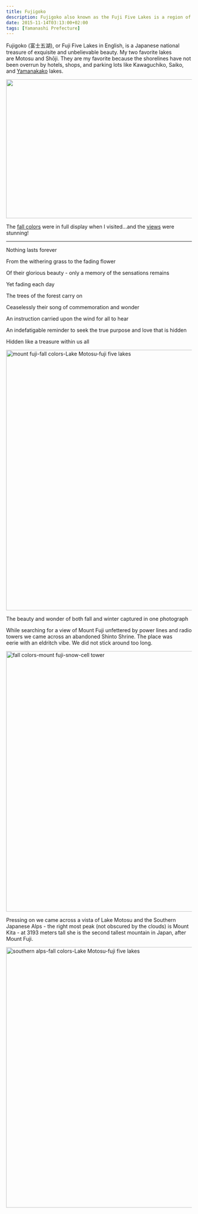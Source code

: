 ```yaml
---
title: Fujigoko
description: Fujigoko also known as the Fuji Five Lakes is a region of unsurpassable beauty, charm, peace, and stunning vistas...
date: 2015-11-14T03:13:00+02:00
tags: [Yamanashi Prefecture]
---
```

<div class=“text-lg m-2”>
<p class="mb-2">Fujigoko (富士五湖), or Fuji Five Lakes in English, is a Japanese national treasure of exquisite and unbelievable beauty. My two favorite lakes are Motosu and Shōji. They are my favorite because the shorelines have not been overrun by hotels, shops, and parking lots like Kawaguchiko, Saiko, and <a href="https://www.fallfishtenkara.com/climbing-mount-fuji/" target="_blank" rel="noopener noreferrer">Yamanakako</a> lakes.</p>

<img class="size-large wp-image-5261 aligncenter" src="https://www.fallfishtenkara.com/wp-content/uploads/2015/11/fall-colors-Lake-Motosu-Lake-Shōji-fuji-five-lakes-panorama-1024x376.jpg" alt="" width="1024" height="376" />

<p class="mt-2 mb-2">The <a href="https://www.fallfishtenkara.com/foraging-for-sansai/" target="_blank" rel="noopener noreferrer">fall colors</a> were in full display when I visited...and the <a href="https://www.fallfishtenkara.com/photobucket/" target="_blank" rel="noopener noreferrer">views</a> were stunning!</p>

<hr />

<p class="mt-2 mb-2">Nothing lasts forever

From the withering grass to the fading flower

Of their glorious beauty - only a memory of the sensations remains

Yet fading each day

The trees of the forest carry on

Ceaselessly their song of commemoration and wonder

An instruction carried upon the wind for all to hear

An indefatigable reminder to seek the true purpose and love that is hidden

Hidden like a treasure within us all</p>

<a href="https://www.fallfishtenkara.com/wp-content/uploads/2015/11/mount-fuji-fall-colors-Lake-Motosu-fuji-five-lakes.jpg"><img class="wp-image-2341 size-large" src="https://www.fallfishtenkara.com/wp-content/uploads/2015/11/mount-fuji-fall-colors-Lake-Motosu-fuji-five-lakes-1024x768.jpg" alt="mount fuji-fall colors-Lake Motosu-fuji five lakes" width="940" height="705" /></a> <p class="mt-2 mb-2">The beauty and wonder of both fall and winter captured in one photograph</p>



<p class="mt-2 mb-2">While searching for a view of Mount Fuji unfettered by power lines and radio towers we came across an abandoned Shinto Shrine. The place was eerie with an eldritch vibe. We did not stick around too long.</p>

<a href="https://www.fallfishtenkara.com/wp-content/uploads/2015/11/fall-colors-mount-fuji-snow-cell-tower.jpg"><img class="size-large wp-image-2347 aligncenter" src="https://www.fallfishtenkara.com/wp-content/uploads/2015/11/fall-colors-mount-fuji-snow-cell-tower-1024x768.jpg" alt="fall colors-mount fuji-snow-cell tower" width="940" height="705" /></a>

<p class="mt-2 mb-2">Pressing on we came across a vista of Lake Motosu and the Southern Japanese Alps - the right most peak (not obscured by the clouds) is Mount Kita - at 3193 meters tall she is the second tallest mountain in Japan, after Mount Fuji.</p>

<a href="https://www.fallfishtenkara.com/wp-content/uploads/2015/11/southern-alps-fall-colors-Lake-Motosu-fuji-five-lakes.jpg"><img class="size-large wp-image-2348 aligncenter" src="https://www.fallfishtenkara.com/wp-content/uploads/2015/11/southern-alps-fall-colors-Lake-Motosu-fuji-five-lakes-1024x768.jpg" alt="southern alps-fall colors-Lake Motosu-fuji five lakes" width="940" height="705" /></a></p>

<img class="w-8/12 rounded-lg shadow-lg mx-auto" src="" alt="" />
</div>


